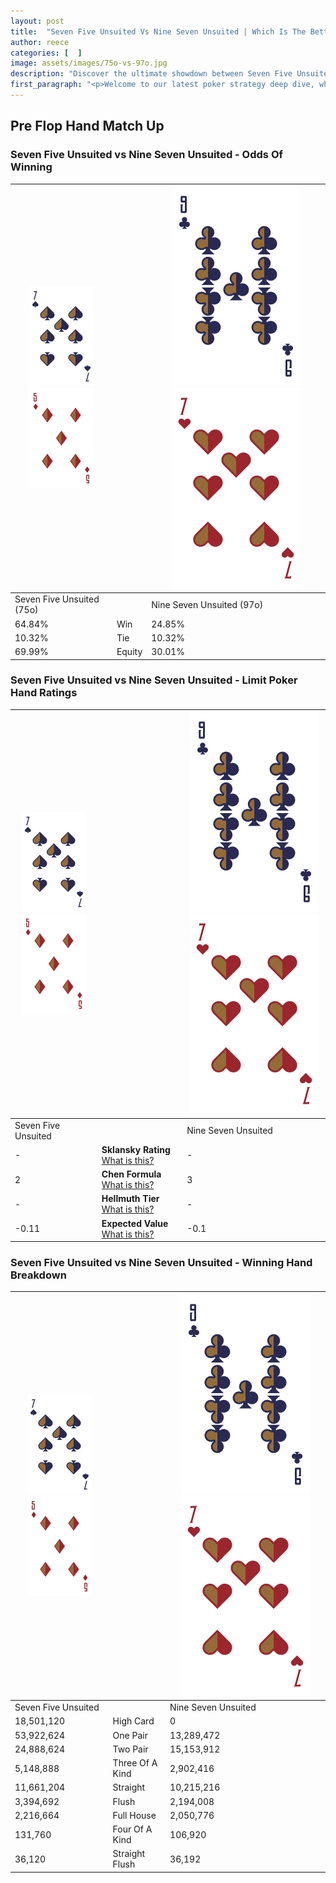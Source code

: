 ```yaml
---
layout: post
title:  "Seven Five Unsuited Vs Nine Seven Unsuited | Which Is The Better Hand In Poker? A Complete Guide"
author: reece
categories: [  ]
image: assets/images/75o-vs-97o.jpg
description: "Discover the ultimate showdown between Seven Five Unsuited and Nine Seven Unsuited in poker! Uncover the odds, strategies, and scenarios where one hand triumphs over the other. Get ready to up your poker game with this thrilling analysis."
first_paragraph: "<p>Welcome to our latest poker strategy deep dive, where we're pitting two distinct hands against each other in a high-stakes showdown: Seven Five Unsuited vs Nine Seven Unsuited.</p><p>In the dynamic world of poker, every decision counts, and knowing which hand holds the upper hand is key to your success at the table.</p><p>In this article, we'll dissect these two hands, explore the scenarios where one dominates the other, and equip you with the knowledge to make strategic choices that can tip the odds in your favor.</p><p>Get ready to unravel the intriguing dynamics of these poker hands and elevate your game to new heights.</p>"
---
```




[comment]: # (sp0)

## Pre Flop Hand Match Up

<div class="table hand-ratings" markdown="1"> 



### Seven Five Unsuited vs Nine Seven Unsuited - Odds Of Winning


    
| ![image info](assets/images/hand1/7.png) ![image info](assets/images/hand1/5o.png) |  | ![image info](assets/images/hand2/9.png) ![image info](assets/images/hand2/7o.png) |
| -------- | -------- | -------- |
| Seven Five Unsuited (75o) |  | Nine Seven Unsuited (97o) |
| 64.84% | Win | 24.85% |
| 10.32% | Tie | 10.32% |
| 69.99% | Equity | 30.01% |




[comment]: # (sp1)



### Seven Five Unsuited vs Nine Seven Unsuited - Limit Poker Hand Ratings


    
| ![image info](assets/images/hand1/7.png) ![image info](assets/images/hand1/5o.png) |  | ![image info](assets/images/hand2/9.png) ![image info](assets/images/hand2/7o.png) |
| -------- | -------- | -------- |
| Seven Five Unsuited |  | Nine Seven Unsuited |
| - | **Sklansky Rating** [What is this?](/sklansky-rating-explained) | - |
| 2 | **Chen Formula** [What is this?](/chen-formula-explained) | 3 |
| - | **Hellmuth Tier** [What is this?](/Hellmuth-tier-explained) | - |
| -0.11 | **Expected Value** [What is this?](/expected-value-explained) | -0.1 |




[comment]: # (sp2)



### Seven Five Unsuited vs Nine Seven Unsuited - Winning Hand Breakdown


    
| ![image info](assets/images/hand1/7.png) ![image info](assets/images/hand1/5o.png) |  | ![image info](assets/images/hand2/9.png) ![image info](assets/images/hand2/7o.png) |
| -------- | -------- | -------- |
| Seven Five Unsuited |  | Nine Seven Unsuited |
| 18,501,120 | High Card | 0 |
| 53,922,624 | One Pair | 13,289,472 |
| 24,888,624 | Two Pair | 15,153,912 |
| 5,148,888 | Three Of A Kind | 2,902,416 |
| 11,661,204 | Straight | 10,215,216 |
| 3,394,692 | Flush | 2,194,008 |
| 2,216,664 | Full House | 2,050,776 |
| 131,760 | Four Of A Kind | 106,920 |
| 36,120 | Straight Flush | 36,192 |




[comment]: # (sp3)



</div>

[comment]: # (sp4)



[comment]: # (sp5)

